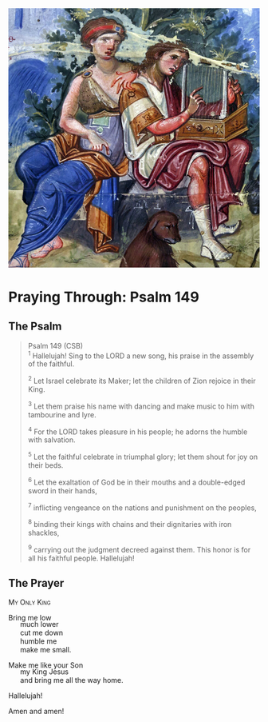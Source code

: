 <img class="intro-right" src="art-paris-psalter.jpg">

<style>
  li {list-style-type: none;}
  p + ul {
    margin-top: -18px;
}
</style>

# Praying Through: Psalm 149

## The Psalm

>Psalm 149 (CSB)  
><sup>1</sup> Hallelujah! Sing to the LORD a new song, his praise in the assembly of the faithful. 
>
><sup>2</sup> Let Israel celebrate its Maker; let the children of Zion rejoice in their King. 
>
><sup>3</sup> Let them praise his name with dancing and make music to him with tambourine and lyre. 
>
><sup>4</sup> For the LORD takes pleasure in his people; he adorns the humble with salvation. 
>
><sup>5</sup> Let the faithful celebrate in triumphal glory; let them shout for joy on their beds. 
>
><sup>6</sup> Let the exaltation of God be in their mouths and a double-edged sword in their hands, 
>
><sup>7</sup> inflicting vengeance on the nations and punishment on the peoples, 
>
><sup>8</sup> binding their kings with chains and their dignitaries with iron shackles, 
>
><sup>9</sup> carrying out the judgment decreed against them. This honor is for all his faithful people. Hallelujah!

## The Prayer

<div style="font-variant: small-caps;">
My Only King
</div>

Bring me low
* much lower
* cut me down
* humble me
* make me small.

Make me like your Son
* my King Jesus
* and bring me all the way home.

Hallelujah!

Amen and amen!